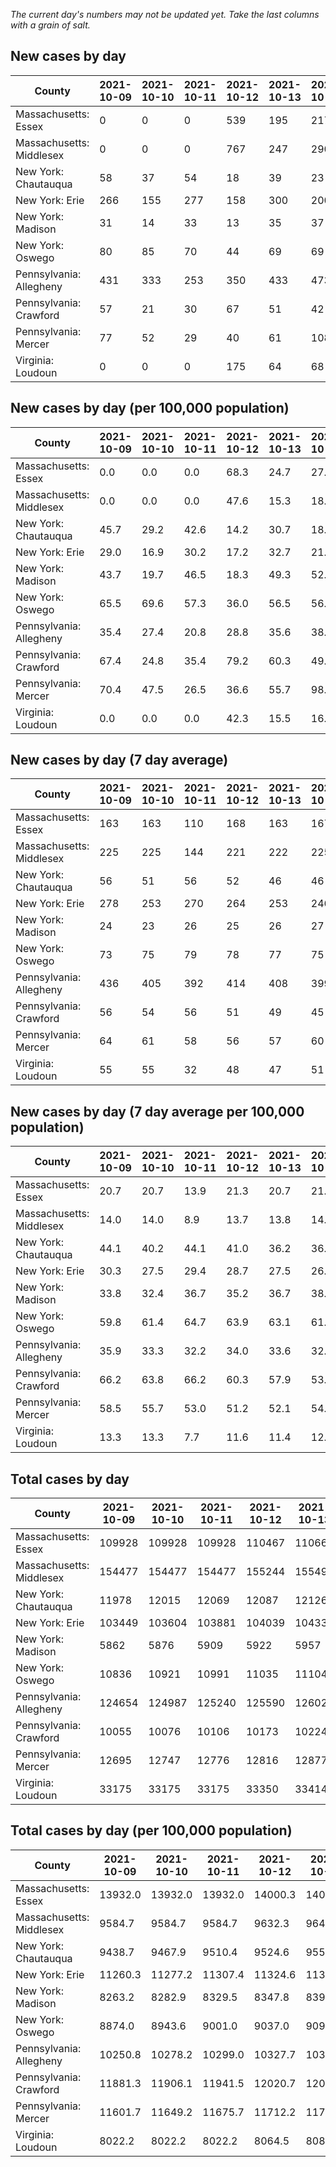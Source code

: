 _The current day's numbers may not be updated yet. Take the last columns with a grain of salt._
## New cases by day

| County | 2021-10-09 | 2021-10-10 | 2021-10-11 | 2021-10-12 | 2021-10-13 | 2021-10-14 | 2021-10-15 |
| --- | --- | --- | --- | --- | --- | --- | --- |
| Massachusetts: Essex | 0 | 0 | 0 | 539 | 195 | 217 |  |
| Massachusetts: Middlesex | 0 | 0 | 0 | 767 | 247 | 290 |  |
| New York: Chautauqua | 58 | 37 | 54 | 18 | 39 | 23 |  |
| New York: Erie | 266 | 155 | 277 | 158 | 300 | 200 |  |
| New York: Madison | 31 | 14 | 33 | 13 | 35 | 37 |  |
| New York: Oswego | 80 | 85 | 70 | 44 | 69 | 69 |  |
| Pennsylvania: Allegheny | 431 | 333 | 253 | 350 | 433 | 473 |  |
| Pennsylvania: Crawford | 57 | 21 | 30 | 67 | 51 | 42 |  |
| Pennsylvania: Mercer | 77 | 52 | 29 | 40 | 61 | 108 |  |
| Virginia: Loudoun | 0 | 0 | 0 | 175 | 64 | 68 |  |

## New cases by day (per 100,000 population)

| County | 2021-10-09 | 2021-10-10 | 2021-10-11 | 2021-10-12 | 2021-10-13 | 2021-10-14 | 2021-10-15 |
| --- | --- | --- | --- | --- | --- | --- | --- |
| Massachusetts: Essex | 0.0 | 0.0 | 0.0 | 68.3 | 24.7 | 27.5 |  |
| Massachusetts: Middlesex | 0.0 | 0.0 | 0.0 | 47.6 | 15.3 | 18.0 |  |
| New York: Chautauqua | 45.7 | 29.2 | 42.6 | 14.2 | 30.7 | 18.1 |  |
| New York: Erie | 29.0 | 16.9 | 30.2 | 17.2 | 32.7 | 21.8 |  |
| New York: Madison | 43.7 | 19.7 | 46.5 | 18.3 | 49.3 | 52.2 |  |
| New York: Oswego | 65.5 | 69.6 | 57.3 | 36.0 | 56.5 | 56.5 |  |
| Pennsylvania: Allegheny | 35.4 | 27.4 | 20.8 | 28.8 | 35.6 | 38.9 |  |
| Pennsylvania: Crawford | 67.4 | 24.8 | 35.4 | 79.2 | 60.3 | 49.6 |  |
| Pennsylvania: Mercer | 70.4 | 47.5 | 26.5 | 36.6 | 55.7 | 98.7 |  |
| Virginia: Loudoun | 0.0 | 0.0 | 0.0 | 42.3 | 15.5 | 16.4 |  |

## New cases by day (7 day average)

| County | 2021-10-09 | 2021-10-10 | 2021-10-11 | 2021-10-12 | 2021-10-13 | 2021-10-14 | 2021-10-15 |
| --- | --- | --- | --- | --- | --- | --- | --- |
| Massachusetts: Essex | 163 | 163 | 110 | 168 | 163 | 167 |  |
| Massachusetts: Middlesex | 225 | 225 | 144 | 221 | 222 | 225 |  |
| New York: Chautauqua | 56 | 51 | 56 | 52 | 46 | 46 |  |
| New York: Erie | 278 | 253 | 270 | 264 | 253 | 246 |  |
| New York: Madison | 24 | 23 | 26 | 25 | 26 | 27 |  |
| New York: Oswego | 73 | 75 | 79 | 78 | 77 | 75 |  |
| Pennsylvania: Allegheny | 436 | 405 | 392 | 414 | 408 | 399 |  |
| Pennsylvania: Crawford | 56 | 54 | 56 | 51 | 49 | 45 |  |
| Pennsylvania: Mercer | 64 | 61 | 58 | 56 | 57 | 60 |  |
| Virginia: Loudoun | 55 | 55 | 32 | 48 | 47 | 51 |  |

## New cases by day (7 day average per 100,000 population)

| County | 2021-10-09 | 2021-10-10 | 2021-10-11 | 2021-10-12 | 2021-10-13 | 2021-10-14 | 2021-10-15 |
| --- | --- | --- | --- | --- | --- | --- | --- |
| Massachusetts: Essex | 20.7 | 20.7 | 13.9 | 21.3 | 20.7 | 21.2 |  |
| Massachusetts: Middlesex | 14.0 | 14.0 | 8.9 | 13.7 | 13.8 | 14.0 |  |
| New York: Chautauqua | 44.1 | 40.2 | 44.1 | 41.0 | 36.2 | 36.2 |  |
| New York: Erie | 30.3 | 27.5 | 29.4 | 28.7 | 27.5 | 26.8 |  |
| New York: Madison | 33.8 | 32.4 | 36.7 | 35.2 | 36.7 | 38.1 |  |
| New York: Oswego | 59.8 | 61.4 | 64.7 | 63.9 | 63.1 | 61.4 |  |
| Pennsylvania: Allegheny | 35.9 | 33.3 | 32.2 | 34.0 | 33.6 | 32.8 |  |
| Pennsylvania: Crawford | 66.2 | 63.8 | 66.2 | 60.3 | 57.9 | 53.2 |  |
| Pennsylvania: Mercer | 58.5 | 55.7 | 53.0 | 51.2 | 52.1 | 54.8 |  |
| Virginia: Loudoun | 13.3 | 13.3 | 7.7 | 11.6 | 11.4 | 12.3 |  |

## Total cases by day

| County | 2021-10-09 | 2021-10-10 | 2021-10-11 | 2021-10-12 | 2021-10-13 | 2021-10-14 | 2021-10-15 |
| --- | --- | --- | --- | --- | --- | --- | --- |
| Massachusetts: Essex | 109928 | 109928 | 109928 | 110467 | 110662 | 110879 |  |
| Massachusetts: Middlesex | 154477 | 154477 | 154477 | 155244 | 155491 | 155781 |  |
| New York: Chautauqua | 11978 | 12015 | 12069 | 12087 | 12126 | 12149 |  |
| New York: Erie | 103449 | 103604 | 103881 | 104039 | 104339 | 104539 |  |
| New York: Madison | 5862 | 5876 | 5909 | 5922 | 5957 | 5994 |  |
| New York: Oswego | 10836 | 10921 | 10991 | 11035 | 11104 | 11173 |  |
| Pennsylvania: Allegheny | 124654 | 124987 | 125240 | 125590 | 126023 | 126496 |  |
| Pennsylvania: Crawford | 10055 | 10076 | 10106 | 10173 | 10224 | 10266 |  |
| Pennsylvania: Mercer | 12695 | 12747 | 12776 | 12816 | 12877 | 12985 |  |
| Virginia: Loudoun | 33175 | 33175 | 33175 | 33350 | 33414 | 33482 |  |

## Total cases by day (per 100,000 population)

| County | 2021-10-09 | 2021-10-10 | 2021-10-11 | 2021-10-12 | 2021-10-13 | 2021-10-14 | 2021-10-15 |
| --- | --- | --- | --- | --- | --- | --- | --- |
| Massachusetts: Essex | 13932.0 | 13932.0 | 13932.0 | 14000.3 | 14025.0 | 14052.5 |  |
| Massachusetts: Middlesex | 9584.7 | 9584.7 | 9584.7 | 9632.3 | 9647.6 | 9665.6 |  |
| New York: Chautauqua | 9438.7 | 9467.9 | 9510.4 | 9524.6 | 9555.3 | 9573.5 |  |
| New York: Erie | 11260.3 | 11277.2 | 11307.4 | 11324.6 | 11357.2 | 11379.0 |  |
| New York: Madison | 8263.2 | 8282.9 | 8329.5 | 8347.8 | 8397.1 | 8449.3 |  |
| New York: Oswego | 8874.0 | 8943.6 | 9001.0 | 9037.0 | 9093.5 | 9150.0 |  |
| Pennsylvania: Allegheny | 10250.8 | 10278.2 | 10299.0 | 10327.7 | 10363.4 | 10402.2 |  |
| Pennsylvania: Crawford | 11881.3 | 11906.1 | 11941.5 | 12020.7 | 12081.0 | 12130.6 |  |
| Pennsylvania: Mercer | 11601.7 | 11649.2 | 11675.7 | 11712.2 | 11768.0 | 11866.7 |  |
| Virginia: Loudoun | 8022.2 | 8022.2 | 8022.2 | 8064.5 | 8080.0 | 8096.5 |  |
